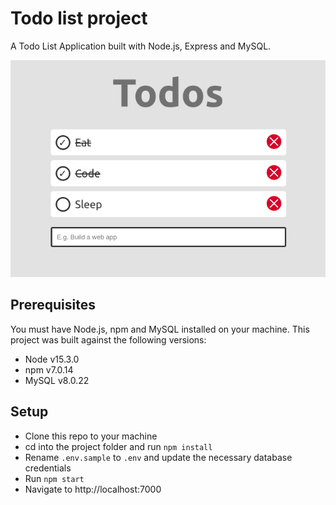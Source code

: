 # Todo list project

A Todo List Application built with Node.js, Express and MySQL.

![Todo App](https://github.com/toluagboola/todo-list/blob/master/todo-app.png)

## Prerequisites

You must have Node.js, npm and MySQL installed on your machine. This project was built against the following versions:

- Node v15.3.0
- npm v7.0.14
- MySQL v8.0.22

## Setup

- Clone this repo to your machine
- cd into the project folder and run `npm install`
- Rename `.env.sample` to `.env` and update the necessary database credentials
- Run `npm start`
- Navigate to http://localhost:7000